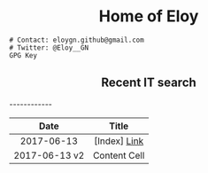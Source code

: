 <center><h1>Home of Eloy</h1></center>


	# Contact: eloygn.github@gmail.com
	# Twitter: @Eloy__GN
	GPG Key


<center><h2>Recent IT search</h2></center>
------------


| Date   | Title   |
| :-------------: | :-------------: |
| 2017-06-13    | [Index] <a href="https://eloygn.github.io/pages/"> Link </a>    |
| 2017-06-13 v2    | Content Cell    |


